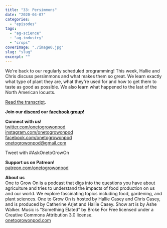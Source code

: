 ```yaml
---
title: "33: Persimmons"
date: "2020-04-07"
categories: 
  - "episodes"
tags: 
  - "ag-science"
  - "ag-industry"
  - "crops"
coverImage: "./image0.jpg"
slug: "slug"
excerpt: ""
---
```


We're back to our regularly scheduled programming! This week, Hallie and Chris discuss persimmons and what makes them so great. We learn exactly what type of plant they are, what they're used for and how to get them to taste as good as possible. We also learn what happened to the last of the North American locusts.

[Read the transcript](https://onetogrowonpod.com/33-persimmons-transcript/).

**Join our [discord](http://onetogrowonpod.com/discord) our [facebook group](http://onetogrowonpod.com/group)!**

**Connect with us!**  
[twitter.com/onetogrowonpod](https://twitter.com/onetogrowonpod)  
[instagram.com/onetogrowonpod  
](https://instagram.com/onetogrowonpod)[facebook.com/onetogrowonpod  
](https://facebook.com/onetogrowonpod)[onetogrowonpod@gmail.com](mailto:onetogrowonpod@gmail.com)

Tweet with #AskOnetoGrowOn

**Support us on Patreon!**  
[patreon.com/onetogrowonpod](http://www.patreon.com/onetogrowonpod)

**About us**  
One to Grow On is a podcast that digs into the questions you have about agriculture and tries to understand the impacts of food production on us and our world. We explore fascinating topics including food, gardening, and plant sciences. One to Grow On is hosted by Hallie Casey and Chris Casey, and is produced by Catherine Arjet and Hallie Casey. Show art is by Ashe Walker. Music is “Something Elated” by Broke For Free licensed under a Creative Commons Attribution 3.0 license.  
[onetogrowonpod.com](https://www.onetogrowonpod.com)
